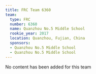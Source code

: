 ```yaml
---
title: FRC Team 6360
team:
  type: FRC
  number: 6360
  name: Quanzhou No.5 Middle School
  rookie_year: 2017
  location: Quanzhou, Fujian, China
  sponsors:
  - Quanzhou No.5 Middle School
  - Quanzhou No.5 Middle School
---
```


No content has been added for this team